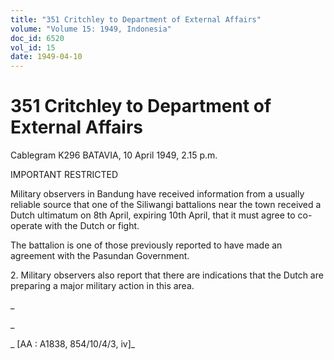 ```yaml
---
title: "351 Critchley to Department of External Affairs"
volume: "Volume 15: 1949, Indonesia"
doc_id: 6520
vol_id: 15
date: 1949-04-10
---
```


# 351 Critchley to Department of External Affairs

Cablegram K296 BATAVIA, 10 April 1949, 2.15 p.m.

IMPORTANT RESTRICTED

Military observers in Bandung have received information from a usually reliable source that one of the Siliwangi battalions near the town received a Dutch ultimatum on 8th April, expiring 10th April, that it must agree to co-operate with the Dutch or fight.

The battalion is one of those previously reported to have made an agreement with the Pasundan Government.

2\. Military observers also report that there are indications that the Dutch are preparing a major military action in this area.

_

_

_ [AA : A1838, 854/10/4/3, iv]_
